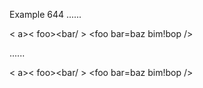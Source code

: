 Example 644
......

< a><
foo><bar/ >
<foo bar=baz
bim!bop />

......

<p>&lt; a&gt;&lt;
foo&gt;&lt;bar/ &gt;
&lt;foo bar=baz
bim!bop /&gt;</p>
